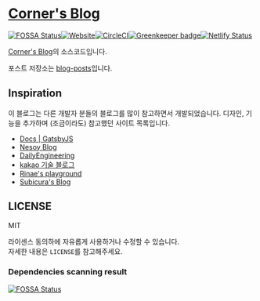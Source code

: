 <!--### web-blog https://Eight-Corner.github.io/blog-->

[Corner's Blog](https://eight-corner.github.io/blog)
====================================================

[![FOSSA Status](https://app.fossa.io/api/projects/git%2Bgithub.com%2Fcometkim%2Fblog-src.svg?type=shield)](https://app.fossa.io/projects/git%2Bgithub.com%2Fcometkim%2Fblog-src?ref=badge_shield)[![Website](https://img.shields.io/website-up-down-green-red/http/blog.cometkim.kr.svg?label=status)](https://blog.cometkim.kr)[![CircleCI](https://img.shields.io/circleci/project/github/cometkim/blog-src.svg)](https://circleci.com/gh/cometkim/blog-src)[![Greenkeeper badge](https://badges.greenkeeper.io/cometkim/blog-src.svg)](https://greenkeeper.io/)[![Netlify Status](https://api.netlify.com/api/v1/badges/26e49504-03cd-488b-a14a-ad181b337ec6/deploy-status)](https://app.netlify.com/sites/cometkim-blog/deploys)

[Corner's Blog](https://blog.cometkim.kr)의 소스코드입니다.

<!-- [GatsbyJS](https://www.gatsbyjs.org)를 사용하여 개발되었으며, [Netlify](https://www.netlify.com/)로 빌드&배포 됩니다. -->

포스트 저장소는 [blog-posts](https://eight-corner.github.io/blog/Posts/gistfile1.md)입니다.

Inspiration
-----------

이 블로그는 다른 개발자 분들의 블로그를 많이 참고하면서 개발되었습니다. 디자인, 기능을 추가하며 (조금이라도) 참고했던 사이트 목록입니다.

-	[Docs | GatsbyJS](https://www.gatsbyjs.org/docs/)
-	[Nesoy Blog](https://nesoy.github.io/)
-	[DailyEngineering](https://hyunseob.github.io/)
-	[kakao 기술 블로그](http://tech.kakao.com/)
-	[Rinae's playground](https://adhrinae.github.io/)
-	[Subicura's Blog](https://subicura.com/)

LICENSE
-------

MIT

라이센스 동의하에 자유롭게 사용하거나 수정할 수 있습니다.  
자세한 내용은 `LICENSE`를 참고해주세요.

### Dependencies scanning result

[![FOSSA Status](https://app.fossa.io/api/projects/git%2Bgithub.com%2Fcometkim%2Fblog-src.svg?type=large)](https://app.fossa.io/projects/git%2Bgithub.com%2Fcometkim%2Fblog-src?ref=badge_large)
